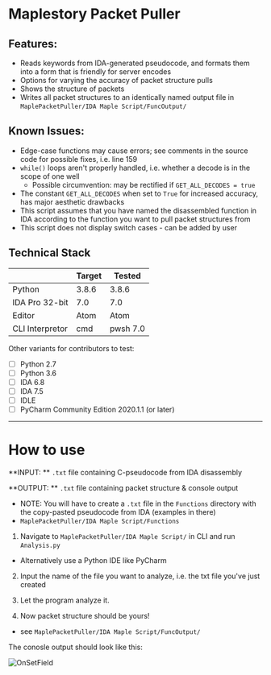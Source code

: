 # Maplestory Packet Puller

## Features:
 - Reads keywords from IDA-generated pseudocode, and formats them into a form that is friendly for server encodes
 - Options for varying the accuracy of packet structure pulls
 - Shows the structure of packets
 - Writes all packet structures to an identically named output file in `MaplePacketPuller/IDA Maple Script/FuncOutput/`
 
## Known Issues:
  - Edge-case functions may cause errors; see comments in the source code for possible fixes, i.e. line 159
  - `while()` loops aren't properly handled, i.e. whether a decode is in the scope of one well
    - Possible circumvention: may be rectified if `GET_ALL_DECODES = true`
  - The constant `GET_ALL_DECODES` when set to `True` for increased accuracy, has major aesthetic drawbacks
  - This script assumes that you have named the disassembled function in IDA according to the function you want to pull packet structures from
  - This script does not display switch cases - can be added by user

## Technical Stack
|  | Target | Tested |
| --- | --- | --- |
| Python | 3.8.6 | 3.8.6 |
| IDA Pro 32-bit | 7.0 | 7.0 |
| Editor | Atom | Atom |
| CLI Interpretor | cmd | pwsh 7.0 |

Other variants for contributors to test:
- [ ] Python 2.7
- [ ] Python 3.6
- [ ] IDA 6.8
- [ ] IDA 7.5
- [ ] IDLE
- [ ] PyCharm Community Edition 2020.1.1 (or later)

---
# How to use

**INPUT: ** `.txt` file containing C-pseudocode from IDA disassembly

**OUTPUT: ** `.txt` file containing packet structure & console output

- NOTE: You will have to create a `.txt` file in the `Functions` directory with the copy-pasted pseudocode from IDA (examples in there)
 - `MaplePacketPuller/IDA Maple Script/Functions`
 
 1. Navigate to `MaplePacketPuller/IDA Maple Script/` in CLI and run `Analysis.py`
  - Alternatively use a Python IDE like PyCharm
 
 2. Input the name of the file you want to analyze, i.e. the txt file you've just created
 
 3. Let the program analyze it.
 
 4. Now packet structure should be yours!
  - see `MaplePacketPuller/IDA Maple Script/FuncOutput/`

 The conosle output should look like this:
 
 ![OnSetField](https://media.discordapp.net/attachments/746519006961336370/755117561024086036/061591b5c3d0f4a3247f9367b91b9843.png)
